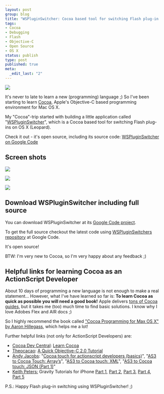 ```yaml
--- 
layout: post
group: blog
title: "WSPluginSwitcher: Cocoa based tool for switching Flash plug-in on OS X"
tags: 
- Cocoa
- Debugging
- Flash
- Objective-C
- Open Source
- OS X
status: publish
type: post
published: true
meta: 
  _edit_last: "2"
---
```

[![](/blog/uploads/2009/01/02/logo450x76.png)](http://code.google.com/p/wspluginswitcher/)

It's never to late to learn a new (programming) language ;) So I've been starting to learn [Cocoa](http://developer.apple.com/cocoa/ ), Apple's Objective-C based programming environment for Mac OS X.

My "Cocoa"-trip started with building a little application called "[WSPluginSwitcher](http://code.google.com/p/wspluginswitcher/)", which is a Cocoa based tool for switching Flash plug-ins on OS X (Leopard).

<!--more-->

Check it out - it's open source, including its source code: [WSPluginSwitcher on Google Code](http://code.google.com/p/wspluginswitcher/)

## Screen shots

[![](/blog/uploads/2009/01/02/WSPluginSwitcher_mainWindow.png)](http://code.google.com/p/wspluginswitcher/)

[![](/blog/uploads/2009/01/02/WSPluginSwitcher_prefsWindow.png)](http://code.google.com/p/wspluginswitcher/)

[![](/blog/uploads/2009/01/02/WSPluginSwitcher_desktopIcon.png)](http://code.google.com/p/wspluginswitcher/)

## Download WSPluginSwitcher including full source

You can download WSPluginSwitcher at its [Google Code project](http://code.google.com/p/wspluginswitcher/).

To get the full source checkout the latest code using [WSPluginSwitchers repository](http://code.google.com/p/wspluginswitcher/source/checkout) at Google Code.

It's open source!

BTW: I'm very new to Cocoa, so I'm very happy about any feedback ;)

## Helpful links for learning Cocoa as an ActionScript Developer

About 10 days of programming a new language is not enough to make a real statement... However, what I've have learned so far is: **To learn Cocoa as quick as possible you will need a good book!** Apple delivers [tons of Cocoa guides](http://developer.apple.com/documentation/Cocoa/index.html), but it takes me (too) much time to find basic solutions. I know why I love Adobes Flex and AIR docs ;)

So I highly recommend the book called ["Cocoa Programming for Max OS X" by Aaron Hillegass](http://www.amazon.com/Cocoa-Programming-Mac-OS-3rd/dp/0321503619/), which helps me a lot!

Further helpful links (not only for ActionScript Developers) are:

*   [Cocoa Dev Central](http://cocoadevcentral.com/): [Learn Cocoa](http://cocoadevcentral.com/)
*   [Theocacao](http://theocacao.com/): [A Quick Objective-C 2.0 Tutorial](http://theocacao.com/document.page/510)
*   [Andy Jacobs](http://andyj.be/blog/): "[Cocoa touch for actionscript developers (basics)](http://andyj.be/blog/?p=3)", "[AS3 to Cocoa Touch: Array’s](http://andyj.be/blog/?p=25)", "[AS3 to Cocoa touch: XML](http://andyj.be/blog/?p=37)", "[AS3 to Cocoa touch: JSON (Part 1)](http://andyj.be/blog/?p=52)"
* [Keith Peters:](http://www.bit-101.com/blog/) Gravity Tutorials for iPhone [Part 1](http://www.bit-101.com/blog/?p=1784), [Part 2](http://www.bit-101.com/blog/?p=1793), [Part 3](http://www.bit-101.com/blog/?p=1798), [Part 4](http://www.bit-101.com/blog/?p=1812), [Part 5](http://www.bit-101.com/blog/?p=1824)

P.S.: Happy Flash plug-in switching using WSPluginSwitcher! ;)
